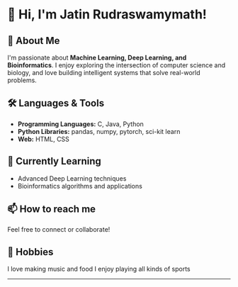 # 👋 Hi, I'm Jatin Rudraswamymath!

## 🚀 About Me

I'm passionate about **Machine Learning, Deep Learning, and Bioinformatics**. I enjoy exploring the intersection of computer science and biology, and love building intelligent systems that solve real-world problems.

## 🛠️ Languages & Tools

- **Programming Languages:** C, Java, Python
- **Python Libraries:** pandas, numpy, pytorch, sci-kit learn
- **Web:** HTML, CSS

## 🌱 Currently Learning

- Advanced Deep Learning techniques
- Bioinformatics algorithms and applications

## 📫 How to reach me

Feel free to connect or collaborate!  
<!-- Add your email, LinkedIn, or other contact info here -->


## 🏀 Hobbies

I love making music and food
I enjoy playing all kinds of sports

---

<!--
**nitaj23/nitaj23** is a ✨ special ✨ repository because its README will appear on your GitHub profile.
-->


<!---
nitaj23/nitaj23 is a ✨ special ✨ repository because its `README.md` (this file) appears on your GitHub profile.
You can click the Preview link to take a look at your changes.
--->
